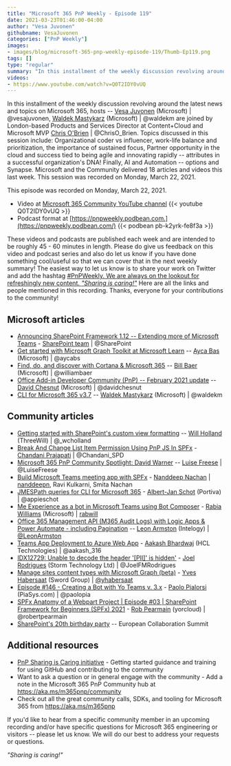 ```yaml
---
title: "Microsoft 365 PnP Weekly - Episode 119"
date: 2021-03-23T01:46:00-04:00
author: "Vesa Juvonen"
githubname: VesaJuvonen
categories: ["PnP Weekly"]
images:
- images/blog/microsoft-365-pnp-weekly-episode-119/Thumb-Ep119.png
tags: []
type: "regular"
summary: "In this installment of the weekly discussion revolving around the latest news and topics on Microsoft 365, hosts -- Vesa Juvonen (Microsoft), Waldek Mastykarz (Microsoft) are joined by London-based Products and Services Director at Content+Cloud and Microsoft MVP Chris O'Brien.  Topics discussed in this session include: Organizational coder vs influencer, work-life balance and prioritization, the importance of sustained focus, Partner opportunity in the cloud and success tied to being agile and innovating rapidly -- attributes in a successful organization's DNA!  Finally, AI and Automation -- options and Synapse.  Microsoft and the Community delivered 18 articles and videos this last week.  This session was recorded on Monday, March 22, 2021."
videos:
- https://www.youtube.com/watch?v=Q0T2IDY0vUQ
---
```


In this installment of the weekly discussion revolving around the latest news and topics on Microsoft 365, hosts -- [Vesa Juvonen](http://twitter.com/vesajuvonen) (Microsoft) | @vesajuvonen, [Waldek Mastykarz](http://twitter.com/waldekm) (Microsoft) | @waldekm are joined by London-based Products and Services Director at Content+Cloud and Microsoft MVP [Chris O'Brien](http://twitter.com/ChrisO_Brien) | @ChrisO_Brien.  Topics discussed in this session include: Organizational coder vs influencer, work-life balance and prioritization, the importance of sustained focus, Partner opportunity in the cloud and success tied to being agile and innovating rapidly -- attributes in a successful organization's DNA!  Finally, AI and Automation -- options and Synapse.  Microsoft and the Community delivered 18 articles and videos this last week.  This session was recorded on Monday, March 22, 2021. 

This episode was recorded on Monday, March 22, 2021.

-   Video at [Microsoft 365 Community YouTube channel](https://aka.ms/m365pnp-videos)
    {{< youtube Q0T2IDY0vUQ >}}
-   Podcast format at
    [https://pnpweekly.podbean.com.](https://pnpweekly.podbean.com/)
    {{< podbean pb-k2yrk-fe8f3a >}}

These videos and podcasts are published each week and are intended to be roughly 45 - 60 minutes in length.  Please do give us feedback on this video and podcast series and also do let us know if you have done something cool/useful so that we can cover that in the next weekly summary! The easiest way to let us know is to share your work on Twitter and add the hashtag [#PnPWeekly. We are always on the lookout for refreshingly new content. *"Sharing is caring!"*](https://twitter.com/search?q=%23pnpweekly) Here are all the links and people mentioned in this recording. Thanks, everyone for your contributions to the community!

## Microsoft articles

-   [Announcing SharePoint Framework 1.12 -- Extending more of Microsoft
    Teams](https://developer.microsoft.com/microsoft-365/blogs/announcing-sharepoint-framework-1-12-extending-more-of-microsoft-teams/) -
    [SharePoint team](http://twitter.com/sharepoint) | @SharePoint
-   [Get started with Microsoft Graph Toolkit at Microsoft
    Learn](https://techcommunity.microsoft.com/t5/microsoft-365-blog/get-started-with-microsoft-graph-toolkit-at-microsoft-learn/ba-p/2202932)
    -- [Ayca Bas](http://twitter.com/aycabs) (Microsoft) | @aycabs
-   [Find, do, and discover with Cortana & Microsoft
    365](https://techcommunity.microsoft.com/t5/microsoft-365-blog/find-do-and-discover-with-cortana-amp-microsoft-365/ba-p/2211289)
    -- [Bill Baer](http://twitter.com/williambaer) (Microsoft) |
    @williambaer
-   [Office Add-in Developer Community (PnP) -- February 2021
    update](https://techcommunity.microsoft.com/t5/microsoft-365-pnp-blog/office-add-in-developer-community-pnp-february-2021-update/ba-p/2220994)
    -- [David Chesnut](http://twitter.com/davidchesnut) (Microsoft) |
    @davidchesnut
-   [CLI for Microsoft 365
    v3.7](https://techcommunity.microsoft.com/t5/microsoft-365-pnp-blog/cli-for-microsoft-365-v3-7/ba-p/2216365)
    -- [Waldek Mastykarz](http://twitter.com/waldekm) (Microsoft) |
    @waldekm


## Community articles

-   [Getting started with SharePoint's custom view
    formatting](https://techcommunity.microsoft.com/t5/microsoft-365-pnp-blog/getting-started-with-sharepoint-s-custom-view-formatting/ba-p/2222740)
    -- [Will Holland](http://twitter.com/_wcholland) (ThreeWill) |
    @\_wcholland
-   [Break And Change List Item Permission Using PnP JS In
    SPFx](https://www.c-sharpcorner.com/article/break-list-item-permission-using-pnp-js-in-spfx/) -
    [Chandani Prajapati](http://twitter.com/Chandani_SPD) |
    @Chandani_SPD
-   [Microsoft 365 PnP Community Spotlight: David
    Warner](https://techcommunity.microsoft.com/t5/microsoft-365-pnp-blog/microsoft-365-pnp-community-spotlight-david-warner/ba-p/2222132)
    -- [Luise Freese](http://twitter.com/LuiseFreese) | @LuiseFreese
-   [Build Microsoft Teams meeting app with
    SPFx](https://nanddeepnachanblogs.com/posts/2021-03-22-build-ms-teams-meeting-app-with-spfx/) -
    [Nanddeep
    Nachan](http://twitter.com/NanddeepNachan) | [nanddeepn](https://github.com/nanddeepn),
    Ravi Kulkarni, Smita Nachan
-   [JMESPath queries for CLI for Microsoft
    365](https://www.cloudappie.nl/jmespath-queries-cli-microsoft365/) -
    [Albert-Jan Schot](http://twitter.com/appieschot) (Portiva) |
    @appieschot
-   [Me Experience as a bot in Microsoft Teams using Bot
    Composer](https://rabiawilliams.com/teams/me-experience-bot/) -
    [Rabia Williams](http://twitter.com/williamsrabia) (Microsoft) |
    [rabwill](https://github.com/rabwill)
-   [Office 365 Management API (M365 Audit Logs) with Logic Apps & Power
    Automate - including
    Pagination](https://www.leonarmston.com/2021/03/office-365-management-api-with-logic-apps-power-automate-including-pagination/) --
    [Leon Armston](http://twitter.com/LeonArmston) (Intelogy) |
    [@LeonArmston](https://techcommunity.microsoft.com/t5/user/viewprofilepage/user-id/855621)
-   [Teams App Deployment to Azure Web
    App](https://aakashbhardwaj619.github.io/2021/03/15/Teams-App-Deployment.html) -
    [Aakash Bhardwaj](http://twitter.com/aakash_316) (HCL Technologies)
    | @aakash_316
-   [IDX12729: Unable to decode the header '\[PII\]' is
    hidden'](https://www.m365-dev.com/2021/03/14/idx12729-unable-to-decode-the-header-pii-is-hidden/) -
    [Joel Rodrigues](http://twitter.com/JoelFMRodrigues) (Storm
    Technology Ltd) | @JoelFMRodrigues
-   [Manage sites content types with Microsoft Graph
    (beta)](https://yhabersaat.ch/2021/03/21/manage-sites-content-types-microsoft-graph-beta/) -
    [Yves Habersaat](http://twitter.com/yhabersaat) (Sword Group) |
    [@yhabersaat](https://techcommunity.microsoft.com/t5/user/viewprofilepage/user-id/957821)
-   [Episode #146​ - Creating a Bot with Yo Teams v.
    3.x](https://www.youtube.com/watch?v=q37QO6boKoE) - [Paolo
    Pialorsi](http://twitter.com/paolopia) (PiaSys.com) | @paolopia
-   [SPFx Anatomy of a Webpart Project | Episode #03 | SharePoint
    Framework for Beginners (SPFx)
    2021](https://www.youtube.com/watch?v=Z83jXzRq6iU) - [Rob
    Pearmain](http://twitter.com/robertpearmain) (yorcloud) |
    @robertpearmain
-   [SharePoint's 20th birthday
    party](https://www.sharepointbirthday.com/) -- European
    Collaboration Summit  

## Additional resources

-   [PnP Sharing is Caring
    initiative](https://aka.ms/sharing-is-caring) - Getting started
    guidance and training for using GitHub and contributing to the
    community
-   Want to ask a question or in general engage with the community - Add
    a note in the Microsoft 365 PnP Community hub
    at <https://aka.ms/m365pnp/community>
-   Check out all the great community calls, SDKs, and tooling for
    Microsoft 365 from <https://aka.ms/m365pnp>

If you'd like to hear from a specific community member in an upcoming recording and/or have specific questions for Microsoft 365 engineering or visitors -- please let us know. We will do our best to address your requests or questions.

*"Sharing is caring!"*
